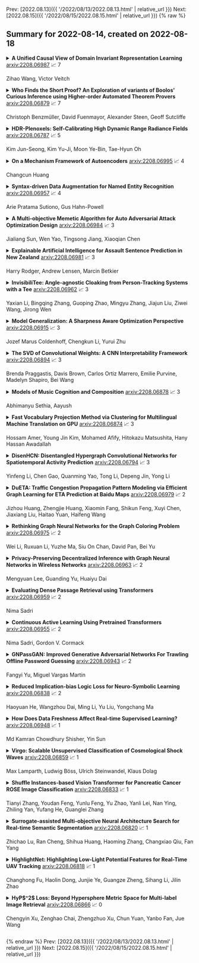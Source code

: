 Prev: [2022.08.13]({{ '/2022/08/13/2022.08.13.html' | relative_url }})  Next: [2022.08.15]({{ '/2022/08/15/2022.08.15.html' | relative_url }})
{% raw %}
## Summary for 2022-08-14, created on 2022-08-18


<details><summary><b>A Unified Causal View of Domain Invariant Representation Learning</b>
<a href="https://arxiv.org/abs/2208.06987">arxiv:2208.06987</a>
&#x1F4C8; 7 <br>
<p>Zihao Wang, Victor Veitch</p></summary>
<p>

**Abstract:** Machine learning methods can be unreliable when deployed in domains that differ from the domains on which they were trained. To address this, we may wish to learn representations of data that are domain-invariant in the sense that we preserve data structure that is stable across domains, but throw out spuriously-varying parts. There are many representation-learning approaches of this type, including methods based on data augmentation, distributional invariances, and risk invariance. Unfortunately, when faced with any particular real-world domain shift, it is unclear which, if any, of these methods might be expected to work. The purpose of this paper is to show how the different methods relate to each other, and clarify the real-world circumstances under which each is expected to succeed. The key tool is a new notion of domain shift relying on the idea that causal relationships are invariant, but non-causal relationships (e.g., due to confounding) may vary.

</p>
</details>

<details><summary><b>Who Finds the Short Proof? An Exploration of variants of Boolos' Curious Inference using Higher-order Automated Theorem Provers</b>
<a href="https://arxiv.org/abs/2208.06879">arxiv:2208.06879</a>
&#x1F4C8; 7 <br>
<p>Christoph Benzmüller, David Fuenmayor, Alexander Steen, Geoff Sutcliffe</p></summary>
<p>

**Abstract:** We report on an exploration of variants of Boolos' curious inference using higher-order automated theorem provers (ATPs). Surprisingly, only a single shorthand notation still had to be provided by hand. All higher-order lemmas required for obtaining short proof are automatically discovered by the computer. Given the observations and suggestions in this paper, full proof automation of Boolos' example on the speedup of proof lengths, and related examples, now seems to be within reach for higher-order ATPs.

</p>
</details>

<details><summary><b>HDR-Plenoxels: Self-Calibrating High Dynamic Range Radiance Fields</b>
<a href="https://arxiv.org/abs/2208.06787">arxiv:2208.06787</a>
&#x1F4C8; 5 <br>
<p>Kim Jun-Seong, Kim Yu-Ji, Moon Ye-Bin, Tae-Hyun Oh</p></summary>
<p>

**Abstract:** We propose high dynamic range radiance (HDR) fields, HDR-Plenoxels, that learn a plenoptic function of 3D HDR radiance fields, geometry information, and varying camera settings inherent in 2D low dynamic range (LDR) images. Our voxel-based volume rendering pipeline reconstructs HDR radiance fields with only multi-view LDR images taken from varying camera settings in an end-to-end manner and has a fast convergence speed. To deal with various cameras in real-world scenarios, we introduce a tone mapping module that models the digital in-camera imaging pipeline (ISP) and disentangles radiometric settings. Our tone mapping module allows us to render by controlling the radiometric settings of each novel view. Finally, we build a multi-view dataset with varying camera conditions, which fits our problem setting. Our experiments show that HDR-Plenoxels can express detail and high-quality HDR novel views from only LDR images with various cameras.

</p>
</details>

<details><summary><b>On a Mechanism Framework of Autoencoders</b>
<a href="https://arxiv.org/abs/2208.06995">arxiv:2208.06995</a>
&#x1F4C8; 4 <br>
<p>Changcun Huang</p></summary>
<p>

**Abstract:** This paper proposes a theoretical framework on the mechanism of autoencoders. To the encoder part, under the main use of dimensionality reduction, we investigate its two fundamental properties: bijective maps and data disentangling. The general construction methods of an encoder that satisfies either or both of the above two properties are given. To the decoder part, as a consequence of the encoder constructions, we present a new basic principle of the solution, without using affine transforms. The generalization mechanism of autoencoders is modeled. The results of ReLU autoencoders are generalized to some non-ReLU cases, particularly for the sigmoid-unit autoencoder. Based on the theoretical framework above, we explain some experimental results of variational autoencoders, denoising autoencoders, and linear-unit autoencoders, with emphasis on the interpretation of the lower-dimensional representation of data via encoders; and the mechanism of image restoration through autoencoders is natural to be understood by those explanations. Compared to PCA and decision trees, the advantages of (generalized) autoencoders on dimensionality reduction and classification are demonstrated, respectively. Convolutional neural networks and randomly weighted neural networks are also interpreted by this framework.

</p>
</details>

<details><summary><b>Syntax-driven Data Augmentation for Named Entity Recognition</b>
<a href="https://arxiv.org/abs/2208.06957">arxiv:2208.06957</a>
&#x1F4C8; 4 <br>
<p>Arie Pratama Sutiono, Gus Hahn-Powell</p></summary>
<p>

**Abstract:** In low resource settings, data augmentation strategies are commonly leveraged to improve performance. Numerous approaches have attempted document-level augmentation (e.g., text classification), but few studies have explored token-level augmentation. Performed naively, data augmentation can produce semantically incongruent and ungrammatical examples. In this work, we compare simple masked language model replacement and an augmentation method using constituency tree mutations to improve the performance of named entity recognition in low-resource settings with the aim of preserving linguistic cohesion of the augmented sentences.

</p>
</details>

<details><summary><b>A Multi-objective Memetic Algorithm for Auto Adversarial Attack Optimization Design</b>
<a href="https://arxiv.org/abs/2208.06984">arxiv:2208.06984</a>
&#x1F4C8; 3 <br>
<p>Jialiang Sun, Wen Yao, Tingsong Jiang, Xiaoqian Chen</p></summary>
<p>

**Abstract:** The phenomenon of adversarial examples has been revealed in variant scenarios. Recent studies show that well-designed adversarial defense strategies can improve the robustness of deep learning models against adversarial examples. However, with the rapid development of defense technologies, it also tends to be more difficult to evaluate the robustness of the defensed model due to the weak performance of existing manually designed adversarial attacks. To address the challenge, given the defensed model, the efficient adversarial attack with less computational burden and lower robust accuracy is needed to be further exploited. Therefore, we propose a multi-objective memetic algorithm for auto adversarial attack optimization design, which realizes the automatical search for the near-optimal adversarial attack towards defensed models. Firstly, the more general mathematical model of auto adversarial attack optimization design is constructed, where the search space includes not only the attacker operations, magnitude, iteration number, and loss functions but also the connection ways of multiple adversarial attacks. In addition, we develop a multi-objective memetic algorithm combining NSGA-II and local search to solve the optimization problem. Finally, to decrease the evaluation cost during the search, we propose a representative data selection strategy based on the sorting of cross entropy loss values of each images output by models. Experiments on CIFAR10, CIFAR100, and ImageNet datasets show the effectiveness of our proposed method.

</p>
</details>

<details><summary><b>Explainable Artificial Intelligence for Assault Sentence Prediction in New Zealand</b>
<a href="https://arxiv.org/abs/2208.06981">arxiv:2208.06981</a>
&#x1F4C8; 3 <br>
<p>Harry Rodger, Andrew Lensen, Marcin Betkier</p></summary>
<p>

**Abstract:** The judiciary has historically been conservative in its use of Artificial Intelligence, but recent advances in machine learning have prompted scholars to reconsider such use in tasks like sentence prediction. This paper investigates by experimentation the potential use of explainable artificial intelligence for predicting imprisonment sentences in assault cases in New Zealand's courts. We propose a proof-of-concept explainable model and verify in practice that it is fit for purpose, with predicted sentences accurate to within one year. We further analyse the model to understand the most influential phrases in sentence length prediction. We conclude the paper with an evaluative discussion of the future benefits and risks of different ways of using such an AI model in New Zealand's courts.

</p>
</details>

<details><summary><b>InvisibiliTee: Angle-agnostic Cloaking from Person-Tracking Systems with a Tee</b>
<a href="https://arxiv.org/abs/2208.06962">arxiv:2208.06962</a>
&#x1F4C8; 3 <br>
<p>Yaxian Li, Bingqing Zhang, Guoping Zhao, Mingyu Zhang, Jiajun Liu, Ziwei Wang, Jirong Wen</p></summary>
<p>

**Abstract:** After a survey for person-tracking system-induced privacy concerns, we propose a black-box adversarial attack method on state-of-the-art human detection models called InvisibiliTee. The method learns printable adversarial patterns for T-shirts that cloak wearers in the physical world in front of person-tracking systems. We design an angle-agnostic learning scheme which utilizes segmentation of the fashion dataset and a geometric warping process so the adversarial patterns generated are effective in fooling person detectors from all camera angles and for unseen black-box detection models. Empirical results in both digital and physical environments show that with the InvisibiliTee on, person-tracking systems' ability to detect the wearer drops significantly.

</p>
</details>

<details><summary><b>Model Generalization: A Sharpness Aware Optimization Perspective</b>
<a href="https://arxiv.org/abs/2208.06915">arxiv:2208.06915</a>
&#x1F4C8; 3 <br>
<p>Jozef Marus Coldenhoff, Chengkun Li, Yurui Zhu</p></summary>
<p>

**Abstract:** Sharpness-Aware Minimization (SAM) and adaptive sharpness-aware minimization (ASAM) aim to improve the model generalization. And in this project, we proposed three experiments to valid their generalization from the sharpness aware perspective. And our experiments show that sharpness aware-based optimization techniques could help to provide models with strong generalization ability. Our experiments also show that ASAM could improve the generalization performance on un-normalized data, but further research is needed to confirm this.

</p>
</details>

<details><summary><b>The SVD of Convolutional Weights: A CNN Interpretability Framework</b>
<a href="https://arxiv.org/abs/2208.06894">arxiv:2208.06894</a>
&#x1F4C8; 3 <br>
<p>Brenda Praggastis, Davis Brown, Carlos Ortiz Marrero, Emilie Purvine, Madelyn Shapiro, Bei Wang</p></summary>
<p>

**Abstract:** Deep neural networks used for image classification often use convolutional filters to extract distinguishing features before passing them to a linear classifier. Most interpretability literature focuses on providing semantic meaning to convolutional filters to explain a model's reasoning process and confirm its use of relevant information from the input domain. Fully connected layers can be studied by decomposing their weight matrices using a singular value decomposition, in effect studying the correlations between the rows in each matrix to discover the dynamics of the map. In this work we define a singular value decomposition for the weight tensor of a convolutional layer, which provides an analogous understanding of the correlations between filters, exposing the dynamics of the convolutional map. We validate our definition using recent results in random matrix theory. By applying the decomposition across the linear layers of an image classification network we suggest a framework against which interpretability methods might be applied using hypergraphs to model class separation. Rather than looking to the activations to explain the network, we use the singular vectors with the greatest corresponding singular values for each linear layer to identify those features most important to the network. We illustrate our approach with examples and introduce the DeepDataProfiler library, the analysis tool used for this study.

</p>
</details>

<details><summary><b>Models of Music Cognition and Composition</b>
<a href="https://arxiv.org/abs/2208.06878">arxiv:2208.06878</a>
&#x1F4C8; 3 <br>
<p>Abhimanyu Sethia,  Aayush</p></summary>
<p>

**Abstract:** Much like most of cognition research, music cognition is an interdisciplinary field, which attempts to apply methods of cognitive science (neurological, computational and experimental) to understand the perception and process of composition of music. In this paper, we first motivate why music is relevant to cognitive scientists and give an overview of the approaches to computational modelling of music cognition. We then review literature on the various models of music perception, including non-computational models, computational non-cognitive models and computational cognitive models. Lastly, we review literature on modelling the creative behaviour and on computer systems capable of composing music. Since a lot of technical terms from music theory have been used, we have appended a list of relevant terms and their definitions at the end.

</p>
</details>

<details><summary><b>Fast Vocabulary Projection Method via Clustering for Multilingual Machine Translation on GPU</b>
<a href="https://arxiv.org/abs/2208.06874">arxiv:2208.06874</a>
&#x1F4C8; 3 <br>
<p>Hossam Amer, Young Jin Kim, Mohamed Afify, Hitokazu Matsushita, Hany Hassan Awadallah</p></summary>
<p>

**Abstract:** Multilingual Neural Machine Translation has been showing great success using transformer models. Deploying these models is challenging because they usually require large vocabulary (vocab) sizes for various languages. This limits the speed of predicting the output tokens in the last vocab projection layer. To alleviate these challenges, this paper proposes a fast vocabulary projection method via clustering which can be used for multilingual transformers on GPUs. First, we offline split the vocab search space into disjoint clusters given the hidden context vector of the decoder output, which results in much smaller vocab columns for vocab projection. Second, at inference time, the proposed method predicts the clusters and candidate active tokens for hidden context vectors at the vocab projection. This paper also includes analysis of different ways of building these clusters in multilingual settings. Our results show end-to-end speed gains in float16 GPU inference up to 25% while maintaining the BLEU score and slightly increasing memory cost. The proposed method speeds up the vocab projection step itself by up to 2.6x. We also conduct an extensive human evaluation to verify the proposed method preserves the quality of the translations from the original model.

</p>
</details>

<details><summary><b>DisenHCN: Disentangled Hypergraph Convolutional Networks for Spatiotemporal Activity Prediction</b>
<a href="https://arxiv.org/abs/2208.06794">arxiv:2208.06794</a>
&#x1F4C8; 3 <br>
<p>Yinfeng Li, Chen Gao, Quanming Yao, Tong Li, Depeng Jin, Yong Li</p></summary>
<p>

**Abstract:** Spatiotemporal activity prediction, aiming to predict user activities at a specific location and time, is crucial for applications like urban planning and mobile advertising. Existing solutions based on tensor decomposition or graph embedding suffer from the following two major limitations: 1) ignoring the fine-grained similarities of user preferences; 2) user's modeling is entangled. In this work, we propose a hypergraph neural network model called DisenHCN to bridge the above gaps. In particular, we first unify the fine-grained user similarity and the complex matching between user preferences and spatiotemporal activity into a heterogeneous hypergraph. We then disentangle the user representations into different aspects (location-aware, time-aware, and activity-aware) and aggregate corresponding aspect's features on the constructed hypergraph, capturing high-order relations from different aspects and disentangles the impact of each aspect for final prediction. Extensive experiments show that our DisenHCN outperforms the state-of-the-art methods by 14.23% to 18.10% on four real-world datasets. Further studies also convincingly verify the rationality of each component in our DisenHCN.

</p>
</details>

<details><summary><b>DuETA: Traffic Congestion Propagation Pattern Modeling via Efficient Graph Learning for ETA Prediction at Baidu Maps</b>
<a href="https://arxiv.org/abs/2208.06979">arxiv:2208.06979</a>
&#x1F4C8; 2 <br>
<p>Jizhou Huang, Zhengjie Huang, Xiaomin Fang, Shikun Feng, Xuyi Chen, Jiaxiang Liu, Haitao Yuan, Haifeng Wang</p></summary>
<p>

**Abstract:** Estimated time of arrival (ETA) prediction, also known as travel time estimation, is a fundamental task for a wide range of intelligent transportation applications, such as navigation, route planning, and ride-hailing services. To accurately predict the travel time of a route, it is essential to take into account both contextual and predictive factors, such as spatial-temporal interaction, driving behavior, and traffic congestion propagation inference. The ETA prediction models previously deployed at Baidu Maps have addressed the factors of spatial-temporal interaction (ConSTGAT) and driving behavior (SSML). In this work, we focus on modeling traffic congestion propagation patterns to improve ETA performance. Traffic congestion propagation pattern modeling is challenging, and it requires accounting for impact regions over time and cumulative effect of delay variations over time caused by traffic events on the road network. In this paper, we present a practical industrial-grade ETA prediction framework named DuETA. Specifically, we construct a congestion-sensitive graph based on the correlations of traffic patterns, and we develop a route-aware graph transformer to directly learn the long-distance correlations of the road segments. This design enables DuETA to capture the interactions between the road segment pairs that are spatially distant but highly correlated with traffic conditions. Extensive experiments are conducted on large-scale, real-world datasets collected from Baidu Maps. Experimental results show that ETA prediction can significantly benefit from the learned traffic congestion propagation patterns. In addition, DuETA has already been deployed in production at Baidu Maps, serving billions of requests every day. This demonstrates that DuETA is an industrial-grade and robust solution for large-scale ETA prediction services.

</p>
</details>

<details><summary><b>Rethinking Graph Neural Networks for the Graph Coloring Problem</b>
<a href="https://arxiv.org/abs/2208.06975">arxiv:2208.06975</a>
&#x1F4C8; 2 <br>
<p>Wei Li, Ruxuan Li, Yuzhe Ma, Siu On Chan, David Pan, Bei Yu</p></summary>
<p>

**Abstract:** Graph coloring, a classical and critical NP-hard problem, is the problem of assigning connected nodes as different colors as possible. However, we observe that state-of-the-art GNNs are less successful in the graph coloring problem. We analyze the reasons from two perspectives. First, most GNNs fail to generalize the task under homophily to heterophily, i.e., graphs where connected nodes are assigned different colors. Second, GNNs are bounded by the network depth, making them possible to be a local method, which has been demonstrated to be non-optimal in Maximum Independent Set (MIS) problem. In this paper, we focus on the aggregation-combine GNNs (AC-GNNs), a popular class of GNNs. We first define the power of AC-GNNs in the coloring problem as the capability to assign nodes different colors. The definition is different with previous one that is based on the assumption of homophily. We identify node pairs that AC-GNNs fail to discriminate. Furthermore, we show that any AC-GNN is a local coloring method, and any local coloring method is non-optimal by exploring the limits of local methods over sparse random graphs, thereby demonstrating the non-optimality of AC-GNNs due to its local property. We then prove the positive correlation between model depth and its coloring power. Moreover, we discuss the color equivariance of graphs to tackle some practical constraints such as the pre-fixing constraints. Following the discussions above, we summarize a series of rules a series of rules that make a GNN color equivariant and powerful in the coloring problem. Then, we propose a simple AC-GNN variation satisfying these rules. We empirically validate our theoretical findings and demonstrate that our simple model substantially outperforms state-of-the-art heuristic algorithms in both quality and runtime.

</p>
</details>

<details><summary><b>Privacy-Preserving Decentralized Inference with Graph Neural Networks in Wireless Networks</b>
<a href="https://arxiv.org/abs/2208.06963">arxiv:2208.06963</a>
&#x1F4C8; 2 <br>
<p>Mengyuan Lee, Guanding Yu, Huaiyu Dai</p></summary>
<p>

**Abstract:** As an efficient neural network model for graph data, graph neural networks (GNNs) recently find successful applications for various wireless optimization problems. Given that the inference stage of GNNs can be naturally implemented in a decentralized manner, GNN is a potential enabler for decentralized control/management in the next-generation wireless communications. Privacy leakage, however, may occur due to the information exchanges among neighbors during decentralized inference with GNNs. To deal with this issue, in this paper, we analyze and enhance the privacy of decentralized inference with GNNs in wireless networks. Specifically, we adopt local differential privacy as the metric, and design novel privacy-preserving signals as well as privacy-guaranteed training algorithms to achieve privacy-preserving inference. We also define the SNR-privacy trade-off function to analyze the performance upper bound of decentralized inference with GNNs in wireless networks. To further enhance the communication and computation efficiency, we adopt the over-the-air computation technique and theoretically demonstrate its advantage in privacy preservation. Through extensive simulations on the synthetic graph data, we validate our theoretical analysis, verify the effectiveness of proposed privacy-preserving wireless signaling and privacy-guaranteed training algorithm, and offer some guidance on practical implementation.

</p>
</details>

<details><summary><b>Evaluating Dense Passage Retrieval using Transformers</b>
<a href="https://arxiv.org/abs/2208.06959">arxiv:2208.06959</a>
&#x1F4C8; 2 <br>
<p>Nima Sadri</p></summary>
<p>

**Abstract:** Although representational retrieval models based on Transformers have been able to make major advances in the past few years, and despite the widely accepted conventions and best-practices for testing such models, a $\textit{standardized}$ evaluation framework for testing them has not been developed. In this work, we formalize the best practices and conventions followed by researchers in the literature, paving the path for more standardized evaluations - and therefore more fair comparisons between the models. Our framework (1) embeds the documents and queries; (2) for each query-document pair, computes the relevance score based on the dot product of the document and query embedding; (3) uses the $\texttt{dev}$ set of the MSMARCO dataset to evaluate the models; (4) uses the $\texttt{trec_eval}$ script to calculate MRR@100, which is the primary metric used to evaluate the models. Most importantly, we showcase the use of this framework by experimenting on some of the most well-known dense retrieval models.

</p>
</details>

<details><summary><b>Continuous Active Learning Using Pretrained Transformers</b>
<a href="https://arxiv.org/abs/2208.06955">arxiv:2208.06955</a>
&#x1F4C8; 2 <br>
<p>Nima Sadri, Gordon V. Cormack</p></summary>
<p>

**Abstract:** Pre-trained and fine-tuned transformer models like BERT and T5 have improved the state of the art in ad-hoc retrieval and question-answering, but not as yet in high-recall information retrieval, where the objective is to retrieve substantially all relevant documents. We investigate whether the use of transformer-based models for reranking and/or featurization can improve the Baseline Model Implementation of the TREC Total Recall Track, which represents the current state of the art for high-recall information retrieval. We also introduce CALBERT, a model that can be used to continuously fine-tune a BERT-based model based on relevance feedback.

</p>
</details>

<details><summary><b>GNPassGAN: Improved Generative Adversarial Networks For Trawling Offline Password Guessing</b>
<a href="https://arxiv.org/abs/2208.06943">arxiv:2208.06943</a>
&#x1F4C8; 2 <br>
<p>Fangyi Yu, Miguel Vargas Martin</p></summary>
<p>

**Abstract:** The security of passwords depends on a thorough understanding of the strategies used by attackers. Unfortunately, real-world adversaries use pragmatic guessing tactics like dictionary attacks, which are difficult to simulate in password security research. Dictionary attacks must be carefully configured and modified to represent an actual threat. This approach, however, needs domain-specific knowledge and expertise that are difficult to duplicate. This paper reviews various deep learning-based password guessing approaches that do not require domain knowledge or assumptions about users' password structures and combinations. It also introduces GNPassGAN, a password guessing tool built on generative adversarial networks for trawling offline attacks. In comparison to the state-of-the-art PassGAN model, GNPassGAN is capable of guessing 88.03\% more passwords and generating 31.69\% fewer duplicates.

</p>
</details>

<details><summary><b>Reduced Implication-bias Logic Loss for Neuro-Symbolic Learning</b>
<a href="https://arxiv.org/abs/2208.06838">arxiv:2208.06838</a>
&#x1F4C8; 2 <br>
<p>Haoyuan He, Wangzhou Dai, Ming Li, Yu Liu, Yongchang Ma</p></summary>
<p>

**Abstract:** Integrating logical reasoning and machine learning by approximating logical inference with differentiable operators is a widely used technique in Neuro-Symbolic systems.
  However, some differentiable operators could bring a significant bias during backpropagation and degrade the performance of Neuro-Symbolic learning.
  In this paper, we reveal that this bias, named \textit{Implication Bias} is common in loss functions derived from fuzzy logic operators.
  Furthermore, we propose a simple yet effective method to transform the biased loss functions into \textit{Reduced Implication-bias Logic Loss (RILL)} to address the above problem.
  Empirical study shows that RILL can achieve significant improvements compared with the biased logic loss functions, especially when the knowledge base is incomplete, and keeps more robust than the compared methods when labelled data is insufficient.

</p>
</details>

<details><summary><b>How Does Data Freshness Affect Real-time Supervised Learning?</b>
<a href="https://arxiv.org/abs/2208.06948">arxiv:2208.06948</a>
&#x1F4C8; 1 <br>
<p>Md Kamran Chowdhury Shisher, Yin Sun</p></summary>
<p>

**Abstract:** In this paper, we analyze the impact of data freshness on real-time supervised learning, where a neural network is trained to infer a time-varying target (e.g., the position of the vehicle in front) based on features (e.g., video frames) observed at a sensing node (e.g., camera or lidar). One might expect that the performance of real-time supervised learning degrades monotonically as the feature becomes stale. Using an information-theoretic analysis, we show that this is true if the feature and target data sequence can be closely approximated as a Markov chain; it is not true if the data sequence is far from Markovian. Hence, the prediction error of real-time supervised learning is a function of the Age of Information (AoI), where the function could be non-monotonic. Several experiments are conducted to illustrate the monotonic and non-monotonic behaviors of the prediction error. To minimize the inference error in real-time, we propose a new "selection-from-buffer" model for sending the features, which is more general than the "generate-at-will" model used in earlier studies. By using Gittins and Whittle indices, low-complexity scheduling strategies are developed to minimize the inference error, where a new connection between the Gittins index theory and Age of Information (AoI) minimization is discovered. These scheduling results hold (i) for minimizing general AoI functions (monotonic or non-monotonic) and (ii) for general feature transmission time distributions. Data-driven evaluations are presented to illustrate the benefits of the proposed scheduling algorithms.

</p>
</details>

<details><summary><b>Virgo: Scalable Unsupervised Classification of Cosmological Shock Waves</b>
<a href="https://arxiv.org/abs/2208.06859">arxiv:2208.06859</a>
&#x1F4C8; 1 <br>
<p>Max Lamparth, Ludwig Böss, Ulrich Steinwandel, Klaus Dolag</p></summary>
<p>

**Abstract:** Cosmological shock waves are essential to understanding the formation of cosmological structures. To study them, scientists run computationally expensive high-resolution 3D hydrodynamic simulations. Interpreting the simulation results is challenging because the resulting data sets are enormous, and the shock wave surfaces are hard to separate and classify due to their complex morphologies and multiple shock fronts intersecting. We introduce a novel pipeline, Virgo, combining physical motivation, scalability, and probabilistic robustness to tackle this unsolved unsupervised classification problem. To this end, we employ kernel principal component analysis with low-rank matrix approximations to denoise data sets of shocked particles and create labeled subsets. We perform supervised classification to recover full data resolution with stochastic variational deep kernel learning. We evaluate on three state-of-the-art data sets with varying complexity and achieve good results. The proposed pipeline runs automatically, has only a few hyperparameters, and performs well on all tested data sets. Our results are promising for large-scale applications, and we highlight now enabled future scientific work.

</p>
</details>

<details><summary><b>Shuffle Instances-based Vision Transformer for Pancreatic Cancer ROSE Image Classification</b>
<a href="https://arxiv.org/abs/2208.06833">arxiv:2208.06833</a>
&#x1F4C8; 1 <br>
<p>Tianyi Zhang, Youdan Feng, Yunlu Feng, Yu Zhao, Yanli Lei, Nan Ying, Zhiling Yan, Yufang He, Guanglei Zhang</p></summary>
<p>

**Abstract:** The rapid on-site evaluation (ROSE) technique can signifi-cantly accelerate the diagnosis of pancreatic cancer by im-mediately analyzing the fast-stained cytopathological images. Computer-aided diagnosis (CAD) can potentially address the shortage of pathologists in ROSE. However, the cancerous patterns vary significantly between different samples, making the CAD task extremely challenging. Besides, the ROSE images have complicated perturbations regarding color distribution, brightness, and contrast due to different staining qualities and various acquisition device types. To address these challenges, we proposed a shuffle instances-based Vision Transformer (SI-ViT) approach, which can reduce the perturbations and enhance the modeling among the instances. With the regrouped bags of shuffle instances and their bag-level soft labels, the approach utilizes a regression head to make the model focus on the cells rather than various perturbations. Simultaneously, combined with a classification head, the model can effectively identify the general distributive patterns among different instances. The results demonstrate significant improvements in the classification accuracy with more accurate attention regions, indicating that the diverse patterns of ROSE images are effectively extracted, and the complicated perturbations are significantly reduced. It also suggests that the SI-ViT has excellent potential in analyzing cytopathological images. The code and experimental results are available at https://github.com/sagizty/MIL-SI.

</p>
</details>

<details><summary><b>Surrogate-assisted Multi-objective Neural Architecture Search for Real-time Semantic Segmentation</b>
<a href="https://arxiv.org/abs/2208.06820">arxiv:2208.06820</a>
&#x1F4C8; 1 <br>
<p>Zhichao Lu, Ran Cheng, Shihua Huang, Haoming Zhang, Changxiao Qiu, Fan Yang</p></summary>
<p>

**Abstract:** The architectural advancements in deep neural networks have led to remarkable leap-forwards across a broad array of computer vision tasks. Instead of relying on human expertise, neural architecture search (NAS) has emerged as a promising avenue toward automating the design of architectures. While recent achievements in image classification have suggested opportunities, the promises of NAS have yet to be thoroughly assessed on more challenging tasks of semantic segmentation. The main challenges of applying NAS to semantic segmentation arise from two aspects: (i) high-resolution images to be processed; (ii) additional requirement of real-time inference speed (i.e., real-time semantic segmentation) for applications such as autonomous driving. To meet such challenges, we propose a surrogate-assisted multi-objective method in this paper. Through a series of customized prediction models, our method effectively transforms the original NAS task into an ordinary multi-objective optimization problem. Followed by a hierarchical pre-screening criterion for in-fill selection, our method progressively achieves a set of efficient architectures trading-off between segmentation accuracy and inference speed. Empirical evaluations on three benchmark datasets together with an application using Huawei Atlas 200 DK suggest that our method can identify architectures significantly outperforming existing state-of-the-art architectures designed both manually by human experts and automatically by other NAS methods.

</p>
</details>

<details><summary><b>HighlightNet: Highlighting Low-Light Potential Features for Real-Time UAV Tracking</b>
<a href="https://arxiv.org/abs/2208.06818">arxiv:2208.06818</a>
&#x1F4C8; 1 <br>
<p>Changhong Fu, Haolin Dong, Junjie Ye, Guangze Zheng, Sihang Li, Jilin Zhao</p></summary>
<p>

**Abstract:** Low-light environments have posed a formidable challenge for robust unmanned aerial vehicle (UAV) tracking even with state-of-the-art (SOTA) trackers since the potential image features are hard to extract under adverse light conditions. Besides, due to the low visibility, accurate online selection of the object also becomes extremely difficult for human monitors to initialize UAV tracking in ground control stations. To solve these problems, this work proposes a novel enhancer, i.e., HighlightNet, to light up potential objects for both human operators and UAV trackers. By employing Transformer, HighlightNet can adjust enhancement parameters according to global features and is thus adaptive for the illumination variation. Pixel-level range mask is introduced to make HighlightNet more focused on the enhancement of the tracking object and regions without light sources. Furthermore, a soft truncation mechanism is built to prevent background noise from being mistaken for crucial features. Evaluations on image enhancement benchmarks demonstrate HighlightNet has advantages in facilitating human perception. Experiments on the public UAVDark135 benchmark show that HightlightNet is more suitable for UAV tracking tasks than other SOTA low-light enhancers. In addition, real-world tests on a typical UAV platform verify HightlightNet's practicability and efficiency in nighttime aerial tracking-related applications. The code and demo videos are available at https://github.com/vision4robotics/HighlightNet.

</p>
</details>

<details><summary><b>HyP$^2$ Loss: Beyond Hypersphere Metric Space for Multi-label Image Retrieval</b>
<a href="https://arxiv.org/abs/2208.06866">arxiv:2208.06866</a>
&#x1F4C8; 0 <br>
<p>Chengyin Xu, Zenghao Chai, Zhengzhuo Xu, Chun Yuan, Yanbo Fan, Jue Wang</p></summary>
<p>

**Abstract:** Image retrieval has become an increasingly appealing technique with broad multimedia application prospects, where deep hashing serves as the dominant branch towards low storage and efficient retrieval. In this paper, we carried out in-depth investigations on metric learning in deep hashing for establishing a powerful metric space in multi-label scenarios, where the pair loss suffers high computational overhead and converge difficulty, while the proxy loss is theoretically incapable of expressing the profound label dependencies and exhibits conflicts in the constructed hypersphere space. To address the problems, we propose a novel metric learning framework with Hybrid Proxy-Pair Loss (HyP$^2$ Loss) that constructs an expressive metric space with efficient training complexity w.r.t. the whole dataset. The proposed HyP$^2$ Loss focuses on optimizing the hypersphere space by learnable proxies and excavating data-to-data correlations of irrelevant pairs, which integrates sufficient data correspondence of pair-based methods and high-efficiency of proxy-based methods. Extensive experiments on four standard multi-label benchmarks justify the proposed method outperforms the state-of-the-art, is robust among different hash bits and achieves significant performance gains with a faster, more stable convergence speed. Our code is available at https://github.com/JerryXu0129/HyP2-Loss.

</p>
</details>


{% endraw %}
Prev: [2022.08.13]({{ '/2022/08/13/2022.08.13.html' | relative_url }})  Next: [2022.08.15]({{ '/2022/08/15/2022.08.15.html' | relative_url }})